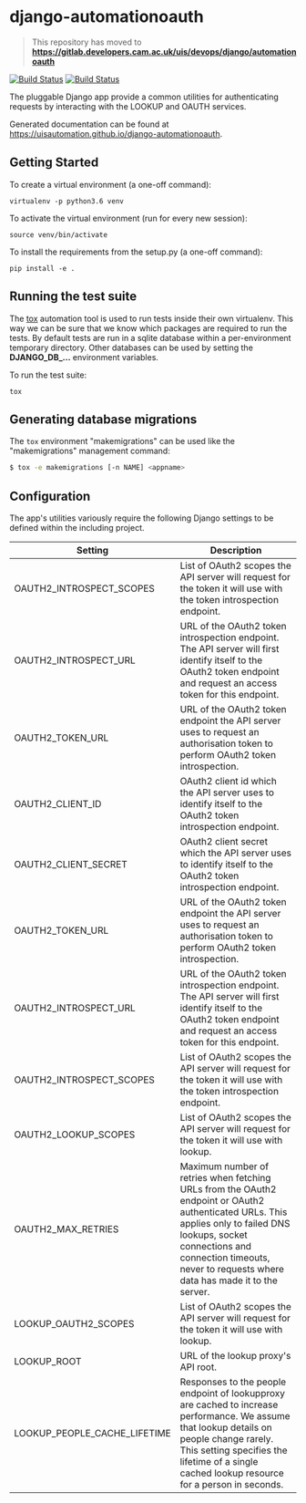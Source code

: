 # django-automationoauth

> This repository has moved to **https://gitlab.developers.cam.ac.uk/uis/devops/django/automationoauth**

[![Build Status](https://travis-ci.org/uisautomation/django-automationoauth.svg?branch=master)](https://travis-ci.org/uisautomation/django-automationoauth)
[![Build Status](https://codecov.io/gh/uisautomation/django-automationoauth/branch/master/graph/badge.svg)](https://codecov.io/gh/uisautomation/django-automationoauth)

The pluggable Django app provide a common utilities for authenticating requests
by interacting with the LOOKUP and OAUTH services.

Generated documentation can be found at https://uisautomation.github.io/django-automationoauth.

## Getting Started

To create a virtual environment (a one-off command):

```
virtualenv -p python3.6 venv
```

To activate the virtual environment (run for every new session):

```
source venv/bin/activate
```

To install the requirements from the setup.py (a one-off command):

```
pip install -e .
```

## Running the test suite

The [tox](https://tox.readthedocs.io/) automation tool is used to run tests
inside their own virtualenv. This way we can be sure that we know which packages
are required to run the tests. By default tests are run in a sqlite database
within a per-environment temporary directory. Other databases can be used by
setting the **DJANGO_DB_...** environment variables.

To run the test suite:

```
tox
```

## Generating database migrations

The ``tox`` environment "makemigrations" can be used like the "makemigrations"
management command:

```bash
$ tox -e makemigrations [-n NAME] <appname>
```

## Configuration

The app's utilities variously require the following Django settings to
be defined within the including project.

| Setting | Description |
| ------- | ----------- |
| OAUTH2_INTROSPECT_SCOPES | List of OAuth2 scopes the API server will request for the token it will use with the token introspection endpoint. |
| OAUTH2_INTROSPECT_URL | URL of the OAuth2 token introspection endpoint. The API server will first identify itself to the OAuth2 token endpoint and request an access token for this endpoint. |
| OAUTH2_TOKEN_URL | URL of the OAuth2 token endpoint the API server uses to request an authorisation token to perform OAuth2 token introspection. |
| OAUTH2_CLIENT_ID | OAuth2 client id which the API server uses to identify itself to the OAuth2 token introspection endpoint. |
| OAUTH2_CLIENT_SECRET | OAuth2 client secret which the API server uses to identify itself to the OAuth2 token introspection endpoint. |
| OAUTH2_TOKEN_URL | URL of the OAuth2 token endpoint the API server uses to request an authorisation token to perform OAuth2 token introspection. |
| OAUTH2_INTROSPECT_URL | URL of the OAuth2 token introspection endpoint. The API server will first identify itself to the OAuth2 token endpoint and request an access token for this endpoint. |
| OAUTH2_INTROSPECT_SCOPES | List of OAuth2 scopes the API server will request for the token it will use with the token introspection endpoint. |
| OAUTH2_LOOKUP_SCOPES | List of OAuth2 scopes the API server will request for the token it will use with lookup. |
| OAUTH2_MAX_RETRIES | Maximum number of retries when fetching URLs from the OAuth2 endpoint or OAuth2 authenticated URLs. This applies only to failed DNS lookups, socket connections and connection timeouts, never to requests where data has made it to the server. |
| LOOKUP_OAUTH2_SCOPES | List of OAuth2 scopes the API server will request for the token it will use with lookup. |
| LOOKUP_ROOT | URL of the lookup proxy's API root. |
| LOOKUP_PEOPLE_CACHE_LIFETIME | Responses to the people endpoint of lookupproxy are cached to increase performance. We assume that lookup details on people change rarely. This setting specifies the lifetime of a single cached lookup resource for a person in seconds. |
